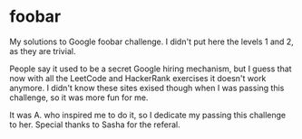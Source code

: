 # foobar

My solutions to Google foobar challenge. I didn't put here the levels 1 and 2, as they are trivial.

People say it used to be a secret Google hiring mechanism, but I guess that now with all the LeetCode and HackerRank exercises it doesn't work anymore. I didn't know these sites exised though when I was passing this challenge, so it was more fun for me.

It was A. who inspired me to do it, so I dedicate my passing this challenge to her. Special thanks to Sasha for the referal.

